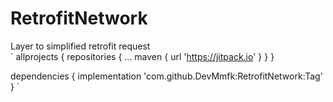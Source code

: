 # RetrofitNetwork
Layer to simplified retrofit request  
`
allprojects {
		repositories {
			...
			maven { url 'https://jitpack.io' }
		}
	}
  
  dependencies {
	        implementation 'com.github.DevMmfk:RetrofitNetwork:Tag'
	}
`

